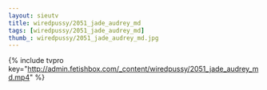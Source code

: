 ```yaml
--- 
layout: sieutv
title: wiredpussy/2051_jade_audrey_md
tags: [wiredpussy/2051_jade_audrey_md]
thumb_: wiredpussy/2051_jade_audrey_md.jpg
---
```

{% include tvpro key="http://admin.fetishbox.com/_content/wiredpussy/2051_jade_audrey_md.mp4" %} 
